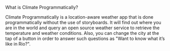 What is Climate Programmatically?

Climate Programmatically is a location-aware weather app that is done programmatically without the use of storyboards. 
It will find out where you are in the world and query an open source weather service to 
retrieve the temperature and weather conditions. 
Also, you can change the city at the tap of a button in order to answer such questions as  "Want to know what it’s like in Rio?". 
